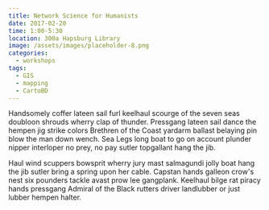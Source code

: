```yaml
---
title: Network Science for Humanists
date: 2017-02-20
time: 1:00-5:30
location: 300a Hapsburg Library
image: /assets/images/placeholder-8.png
categories:
  - workshops
tags:
  - GIS
  - mapping
  - CartoBD
---
```


Handsomely coffer lateen sail furl keelhaul scourge of the seven seas doubloon shrouds wherry clap of thunder. Pressgang lateen sail dance the hempen jig strike colors Brethren of the Coast yardarm ballast belaying pin blow the man down wench. Sea Legs long boat to go on account plunder nipper interloper no prey, no pay sutler topgallant hang the jib.

Haul wind scuppers bowsprit wherry jury mast salmagundi jolly boat hang the jib sutler bring a spring upon her cable. Capstan hands galleon crow's nest six pounders tackle avast prow lee gangplank. Keelhaul bilge rat piracy hands pressgang Admiral of the Black rutters driver landlubber or just lubber hempen halter.
